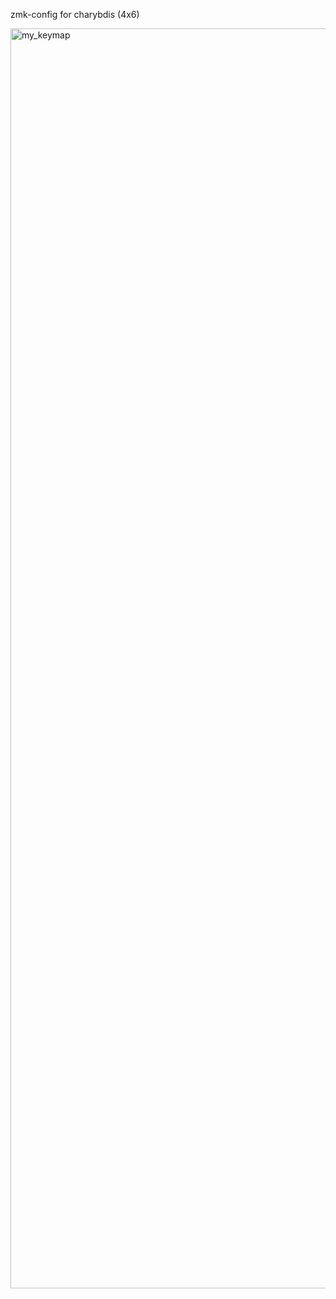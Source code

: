 zmk-config for charybdis (4x6)

<img width="788" height="2016" alt="my_keymap" src="https://github.com/user-attachments/assets/6284d063-7175-4ec7-91a3-525ea884a260" />

